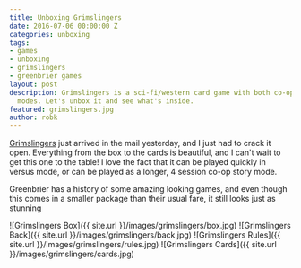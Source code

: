 ```yaml
---
title: Unboxing Grimslingers
date: 2016-07-06 00:00:00 Z
categories: unboxing
tags:
- games
- unboxing
- grimslingers
- greenbrier games
layout: post
description: Grimslingers is a sci-fi/western card game with both co-op and versus
  modes. Let's unbox it and see what's inside.
featured: grimslingers.jpg
author: robk
---
```


[Grimslingers](http://press.greenbriergames.com/sheet.php?p=project_grimslingers) just arrived in the mail yesterday, and I just had to crack it open. Everything from the box to the cards is beautiful, and I can't wait to get this one to the table! I love the fact that it can be played quickly in versus mode, or can be played as a longer, 4 session co-op story mode.

Greenbrier has a history of some amazing looking games, and even though this comes in a smaller package than their usual fare, it still looks just as stunning


![Grimslingers Box]({{ site.url }}/images/grimslingers/box.jpg)
![Grimslingers Back]({{ site.url }}/images/grimslingers/back.jpg)
![Grimslingers Rules]({{ site.url }}/images/grimslingers/rules.jpg)
![Grimslingers Cards]({{ site.url }}/images/grimslingers/cards.jpg)
